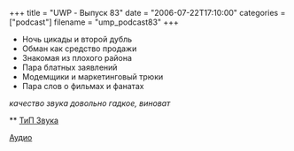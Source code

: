 +++
title = "UWP - Выпуск 83"
date = "2006-07-22T17:10:00"
categories = ["podcast"]
filename = "ump_podcast83"
+++


- Ночь цикады и второй дубль
- Обман как средство продажи
- Знакомая из плохого района
- Пара блатных заявлений
- Модемщики и маркетинговый трюки
- Пара слов о фильмах и фанатах

_качество звука довольно гадкое, виноват_

** [ТиП Звука](http://tipz.umputun.com)

[Аудио](https://podcast.umputun.com/media/ump_podcast83.mp3)
<audio src="https://podcast.umputun.com/media/ump_podcast83.mp3" preload="none">